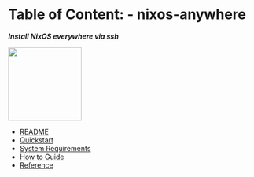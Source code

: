 # Table of Content: - nixos-anywhere

**_Install NixOS everywhere via ssh_**

<img title="" src="https://raw.githubusercontent.com/numtide/nixos-anywhere/main/docs/logo.png" alt="" width="149">

- [README](../README.md)
- [Quickstart](./quickstart.md)
- [System Requirements](./requirements.md)
- [How to Guide](./howtos/INDEX.md)
- [Reference](./reference.md)
